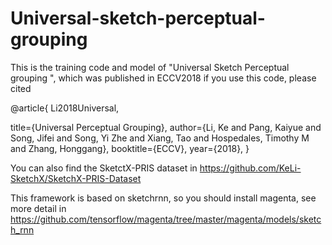 # Universal-sketch-perceptual-grouping
This is the training code and model of "Universal Sketch Perceptual grouping ", which was published in ECCV2018
if you use this code, please cited

@article{
  Li2018Universal,
  
  title={Universal Perceptual Grouping},
  author={Li, Ke and Pang, Kaiyue and Song, Jifei and Song, Yi Zhe and Xiang, Tao and Hospedales, Timothy M and Zhang, Honggang},
  booktitle={ECCV},
  year={2018},
}

You can also find the SketctX-PRIS dataset in 
https://github.com/KeLi-SketchX/SketchX-PRIS-Dataset


This framework is based on sketchrnn, so you should install magenta, see more detail in https://github.com/tensorflow/magenta/tree/master/magenta/models/sketch_rnn

